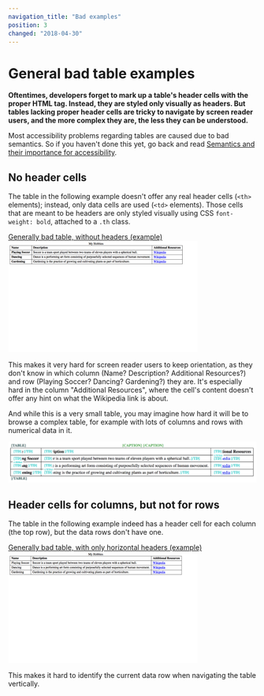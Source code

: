 ```yaml
---
navigation_title: "Bad examples"
position: 3
changed: "2018-04-30"
---
```


# General bad table examples

**Oftentimes, developers forget to mark up a table's header cells with the proper HTML tag. Instead, they are styled only visually as headers. But tables lacking proper header cells are tricky to navigate by screen reader users, and the more complex they are, the less they can be understood.**

Most accessibility problems regarding tables are caused due to bad semantics. So if you haven't done this yet, go back and read [Semantics and their importance for accessibility](/pages/knowledge/semantics).

## No header cells

The table in the following example doesn't offer any real header cells (`<th>` elements); instead, only data cells are used (`<td>` elements). Those cells that are meant to be headers are only styled visually using CSS `font-weight: bold`, attached to a `.th` class.

[Generally bad table, without headers (example) ![Preview](_examples/generally-bad-table-without-headers/_example.png)](_examples/generally-bad-table-without-headers)

This makes it very hard for screen reader users to keep orientation, as they don't know in which column (Name? Description? Additional Resources?) and row (Playing Soccer? Dancing? Gardening?) they are. It's especially hard in the column "Additional Resources", where the cell's content doesn't offer any hint on what the Wikipedia link is about.

And while this is a very small table, you may imagine how hard it will be to browse a complex table, for example with lots of columns and rows with numerical data in it.

![The bookmarklet "Contents Structured" applied to the table](_media/the-bookmarklet-contents-structured-applied-to-the-table.png)

## Header cells for columns, but not for rows

The table in the following example indeed has a header cell for each column (the top row), but the data rows don't have one.

[Generally bad table, with only horizontal headers (example) ![Preview](_examples/generally-bad-table-with-only-horizontal-headers/_example.png)](_examples/generally-bad-table-with-only-horizontal-headers)

This makes it hard to identify the current data row when navigating the table vertically.